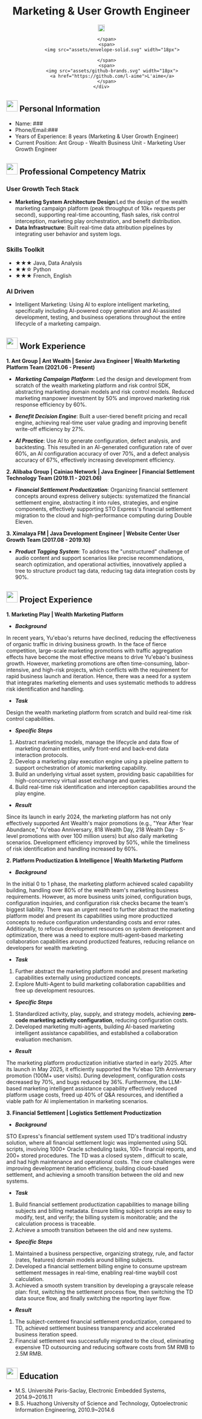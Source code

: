 <center>
    <h1>Marketing & User Growth Engineer</h1>
    <div>
        <span>
            <img src="assets/phone-solid.svg" width="18px">
        
        </span>
        <span>
            <img src="assets/envelope-solid.svg" width="18px">
            
        </span>
        <span>
            <img src="assets/github-brands.svg" width="18px">
            <a href="https://github.com/l-aime">L'aime</a>
        </span>
    </div>
</center>

## <img src="assets/info-circle-solid.svg" width="30px"> Personal Information 

- Name: ###
- Phone/Email:###
- Years of Experience: 8 years (Marketing & User Growth Engineer)
- Current Position: Ant Group - Wealth Business Unit - Marketing User Growth Engineer
  
## <img src="assets/tools-solid.svg" width="30px"> Professional Competency Matrix
### User Growth Tech Stack
- **Marketing System Architecture Design**:Led the design of the wealth marketing campaign platform (peak throughput of 10k+ requests per second), supporting real-time accounting, flash sales, risk control interception, marketing play orchestration, and benefit distribution.
- **Data Infrastructure**: Built real-time data attribution pipelines by integrating user behavior and system logs.

### Skills Toolkit
- ★★★ Java, Data Analysis
- ★★☆ Python
- ★★★ French, English

### AI Driven

- Intelligent Marketing: Using AI to explore intelligent marketing, specifically including AI-powered copy generation and AI-assisted development, testing, and business operations throughout the entire lifecycle of a marketing campaign.

## <img src="assets/briefcase-solid.svg" width="30px"> Work Experience

**1. Ant Group | Ant Wealth | Senior Java Engineer | Wealth Marketing Platform Team (2021.06 - Present)**
  
- ***Marketing Campaign Platform***: Led the design and development from scratch of the wealth marketing platform and risk control SDK, abstracting marketing domain models and risk control models. Reduced marketing manpower investment by 50% and improved marketing risk response efficiency by 60%.

- ***Benefit Decision Engine***: Built a user-tiered benefit pricing and recall engine, achieving real-time user value grading and improving benefit write-off efficiency by 27%.

- ***AI Practice***: Use AI to generate configuration, defect analysis, and backtesting. This resulted in an AI-generated configuration rate of over 60%, an AI configuration accuracy of over 70%, and a defect analysis accuracy of 67%, effectively increasing development efficiency.

**2. Alibaba Group | Cainiao Network | Java Engineer | Financial Settlement Technology Team (2019.11 - 2021.06)**

- ***Financial Settlement Productization***: Organizing financial settlement concepts around express delivery subjects: systematized the financial settlement engine, abstracting it into rules, strategies, and engine components, effectively supporting STO Express's financial settlement migration to the cloud and high-performance computing during Double Eleven.

**3. Ximalaya FM | Java Development Engineer | Website Center User Growth Team (2017.08 - 2019.10)**

- ***Product Tagging System***: To address the "unstructured" challenge of audio content and support scenarios like precise recommendations, search optimization, and operational activities, innovatively applied a tree to structure product tag data, reducing tag data integration costs by 90%.

## <img src="assets/project-diagram-solid.svg" width="30px"> Project Experience

**1. Marketing Play | Wealth Marketing Platform**

- ***Background***
  
In recent years, Yu'ebao's returns have declined, reducing the effectiveness of organic traffic in driving business growth. In the face of fierce competition, large-scale marketing promotions with traffic aggregation effects have become the most effective means to drive Yu'ebao's business growth. However, marketing promotions are often time-consuming, labor-intensive, and high-risk projects, which conflicts with the requirement for rapid business launch and iteration. Hence, there was a need for a system that integrates marketing elements and uses systematic methods to address risk identification and handling.

- ***Task***
  
Design the wealth marketing platform from scratch and build real-time risk control capabilities.

- ***Specific Steps***
  
1. Abstract marketing models, manage the lifecycle and data flow of marketing domain entities, unify front-end and back-end data interaction protocols.
2. Develop a marketing play execution engine using a pipeline pattern to support orchestration of atomic marketing capability.
3. Build an underlying virtual asset system, providing basic capabilities for high-concurrency virtual asset exchange and queries.
4. Build real-time risk identification and interception capabilities around the play engine.
   
- ***Result***

Since its launch in early 2024, the marketing platform has not only effectively supported Ant Wealth's major promotions (e.g., "Year After Year Abundance," Yu'ebao Anniversary, 818 Wealth Day, 218 Wealth Day - S-level promotions with over 100 million users) but also daily marketing scenarios. Development efficiency improved by 50%, while the timeliness of risk identification and handling increased by 60%.
  
**2. Platform Productization & Intelligence | Wealth Marketing Platform**

- ***Background***

In the initial 0 to 1 phase, the marketing platform achieved scaled capability building, handling over 80% of the wealth team's marketing business requirements. However, as more business units joined, configuration bugs, configuration inquiries, and configuration risk checks became the team's biggest liability. There was an urgent need to further abstract the marketing platform model and present its capabilities using more productized concepts to reduce configuration understanding costs and error rates. Additionally, to refocus development resources on system development and optimization, there was a need to explore multi-agent-based marketing collaboration capabilities around productized features, reducing reliance on developers for wealth marketing.

- ***Task***
1. Further abstract the marketing platform model and present marketing capabilities externally using productized concepts.
2. Explore Multi-Agent to build marketing collaboration capabilities and free up development resources.
                                    
- ***Specific Steps***
1. Standardized activity, play, supply, and strategy models, achieving **zero-code marketing activity configuration**, reducing configuration costs.
2. Developed marketing multi-agents, building AI-based marketing intelligent assistance capabilities, and established a collaboration evaluation mechanism.
   
- ***Result***

The marketing platform productization initiative started in early 2025. After its launch in May 2025, it efficiently supported the Yu'ebao 12th Anniversary promotion (100M+ user visits). During development, configuration costs decreased by 70%, and bugs reduced by 36%. Furthermore, the LLM-based marketing intelligent assistance capability effectively reduced platform usage costs, freed up 40% of Q&A resources, and identified a viable path for AI implementation in marketing scenarios.

**3. Financial Settlement | Logistics Settlement Productization** 

- ***Background***
  
STO Express's financial settlement system used TD's traditional industry solution, where all financial settlement logic was implemented using SQL scripts, involving 1000+ Oracle scheduling tasks, 100+ financial reports, and 200+ stored procedures. The TD was a closed system , difficult to scale, and had high maintenance and operational costs. The core challenges were improving development iteration efficiency, building cloud-based settlement, and achieving a smooth transition between the old and new systems.

- ***Task***
1. Build financial settlement productization capabilities to manage billing subjects and billing metadata. Ensure billing subject scripts are easy to modify, test, and verify; the billing system is monitorable; and the calculation process is traceable.
2. Achieve a smooth transition between the old and new systems.
                                    
- ***Specific Steps***
1. Maintained a business perspective, organizing strategy, rule, and factor (rates, features) domain models around billing subjects.
2. Developed a financial settlement billing engine to consume upstream settlement messages in real-time, enabling real-time waybill cost calculation.
3. Achieved a smooth system transition by developing a grayscale release plan: first, switching the settlement process flow, then switching the TD data source flow, and finally switching the reporting layer flow.

- ***Result***
1. The subject-centered financial settlement productization, compared to TD, achieved settlement business transparency and accelerated business iteration speed.
2. Financial settlement was successfully migrated to the cloud, eliminating expensive TD outsourcing and reducing software costs from 5M RMB to 2.5M RMB.

## <img src="assets/graduation-cap-solid.svg" width="30px"> Education
- M.S. Université Paris-Saclay, Electronic Embedded Systems, 2014.9~2016.11
- B.S. Huazhong University of Science and Technology, Optoelectronic Information Engineering, 2010.9~2014.6
